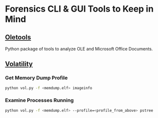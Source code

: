 # Forensics CLI & GUI Tools to Keep in Mind

## [Oletools](https://github.com/decalage2/oletools)
Python package of tools to analyze OLE and Microsoft Office Documents.

## [Volatility](https://github.com/volatilityfoundation/volatility)
### Get Memory Dump Profile
```bash
python vol.py -f <memdump.elf> imageinfo
```
### Examine Processes Running
```bash 
python vol.py -f <memdump.elf> --profile=<profile_from_above> pstree
```
